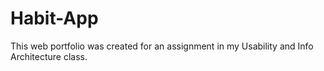 # Habit-App

This web portfolio was created for an assignment in my Usability and Info Architecture class. 